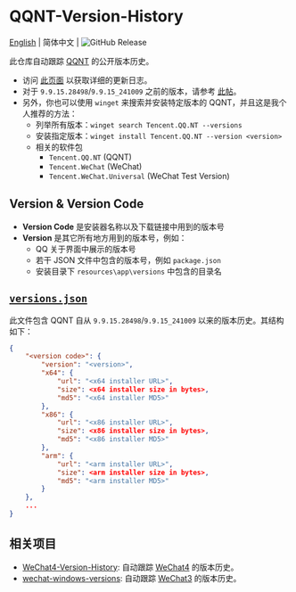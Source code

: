 # QQNT-Version-History

[English](README.md) | 简体中文 | ![GitHub Release](https://img.shields.io/github/v/release/PRO-2684/qqnt-version-history?display_name=release&logo=tencentqq&color=1EBAFC)

此仓库自动跟踪 [QQNT](https://im.qq.com/pcqq/index.shtml) 的公开版本历史。

- 访问 [此页面](https://im.qq.com/pcqq/support.html) 以获取详细的更新日志。
- 对于 `9.9.15.28498`/`9.9.15_241009` 之前的版本，请参考 [此帖](https://bbs.pcbeta.com/forum.php?mod=viewthread&tid=1969561)。
- 另外，你也可以使用 `winget` 来搜索并安装特定版本的 QQNT，并且这是我个人推荐的方法：
    - 列举所有版本：`winget search Tencent.QQ.NT --versions`
    - 安装指定版本：`winget install Tencent.QQ.NT --version <version>`
    - 相关的软件包
        - `Tencent.QQ.NT` (QQNT)
        - `Tencent.WeChat` (WeChat)
        - `Tencent.WeChat.Universal` (WeChat Test Version)

## Version & Version Code

- **Version Code** 是安装器名称以及下载链接中用到的版本号
- **Version** 是其它所有地方用到的版本号，例如：
    - QQ 关于界面中展示的版本号
    - 若干 JSON 文件中包含的版本号，例如 `package.json`
    - 安装目录下 `resources\app\versions` 中包含的目录名

## [`versions.json`](./versions.json)

此文件包含 QQNT 自从 `9.9.15.28498`/`9.9.15_241009` 以来的版本历史。其结构如下：

```json
{
    "<version code>": {
        "version": "<version>",
        "x64": {
            "url": "<x64 installer URL>",
            "size": <x64 installer size in bytes>,
            "md5": "<x64 installer MD5>"
        },
        "x86": {
            "url": "<x86 installer URL>",
            "size": <x86 installer size in bytes>,
            "md5": "<x86 installer MD5>"
        },
        "arm": {
            "url": "<arm installer URL>",
            "size": <arm installer size in bytes>,
            "md5": "<arm installer MD5>"
        }
    },
    ...
}
```

## 相关项目

- [WeChat4-Version-History](https://github.com/PRO-2684/WeChat4-Version-History): 自动跟踪 [WeChat4](https://pc.weixin.qq.com/) 的版本历史。
- [wechat-windows-versions](https://github.com/tom-snow/wechat-windows-versions): 自动跟踪 [WeChat3](https://pc.weixin.qq.com/) 的版本历史。
